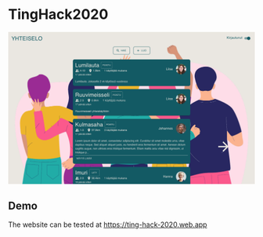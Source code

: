 # TingHack2020
![Screenshots of the application](/yhteiselo.png)

## Demo

The website can be tested at https://ting-hack-2020.web.app
